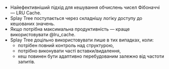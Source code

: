 - Найефективніший підхід для кешування обчислень чисел Фібоначчі — LRU Cache.
- Splay Tree поступається через складнішу логіку доступу до кешованих значень.
- Якщо потрібна максимальна продуктивність — краще використовувати @lru_cache.
- Splay Tree доцільно використовувати лише в тих випадках, коли:
  - потрібен повний контроль над структурою,
  - потрібно виконувати часті вставки/видалення,
  - кеш повинен бути адаптивно перебудованим залежно від частоти запитів.
